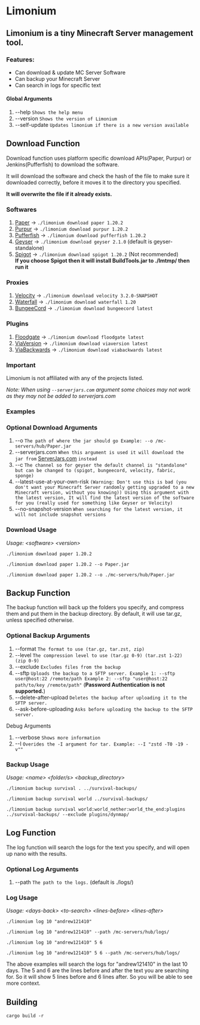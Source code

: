 # Limonium

## Limonium is a tiny Minecraft Server management tool.

### Features:
- Can download & update MC Server Software
- Can backup your Minecraft Server
- Can search in logs for specific text

#### Global Arguments
1. --help `Shows the help menu`
2. --version `Shows the version of Limonium`
3. --self-update `Updates limonium if there is a new version available`

## Download Function
Download function uses platform specific download APIs(Paper, Purpur) or Jenkins(Pufferfish) to download the software.

It will download the software and check the hash of the file to make sure it downloaded correctly, before it moves it to the directory you specified.

**It will overwrite the file if it already exists.**

### Softwares

1. [Paper](https://github.com/PaperMC/Paper) -> `./limonium download paper 1.20.2`
2. [Purpur](https://github.com/PurpurMC/Purpur) -> `./limonium download purpur 1.20.2`
3. [Pufferfish](https://github.com/pufferfish-gg/Pufferfish) -> `./limonium download pufferfish 1.20.2`
4. [Geyser](https://github.com/GeyserMc/Geyser) -> `./limonium download geyser 2.1.0` (default is geyser-standalone)
6. [Spigot](https://hub.spigotmc.org/stash/projects/SPIGOT/repos/spigot/browse) -> `./limonium download spigot 1.20.2` (Not recommended)\
__If you choose Spigot then it will install BuildTools.jar to ./lmtmp/ then run it__

### Proxies

1. [Velocity](https://github.com/PaperMC/Velocity) -> `./limonium download velocity 3.2.0-SNAPSHOT`
2. [Waterfall](https://github.com/PaperMC/Waterfall) -> `./limonium download waterfall 1.20`
3. [BungeeCord](https://github.com/SpigotMC/BungeeCord) -> `./limonium download bungeecord latest`

### Plugins
1. [Floodgate](https://github.com/GeyserMC/Floodgate) -> `./limonium download floodgate latest`
2. [ViaVersion](https://github.com/ViaVersion/ViaVersion) -> `./limonium download viaversion latest`
3. [ViaBackwards](https://github.com/ViaVersion/ViaBackwards) -> `./limonium download viabackwards latest`

### Important

Limonium is not affiliated with any of the projects listed.

_Note: When using `--serverjars.com` argument some choices may not work as they may not be added to serverjars.com_

### Examples

### Optional Download Arguments
1. --o `The path of where the jar should go Example: --o /mc-servers/hub/Paper.jar`
2. --serverjars.com `When this argument is used it will download the jar from` [ServerJars.com](https://serverjars.com/) `instead`
3. --c `The channel so for geyser the default channel is "standalone" but can be changed to (spigot, bungeecord, velocity, fabric, sponge)`
4. --latest-use-at-your-own-risk `(Warning: Don't use this is bad (you don't want your Minecraft Server randomly getting upgraded to a new Minecraft version, without you knowing)) Using this argument with the latest version, It will find the latest version of the software for you (really used for something like Geyser or Velocity)`
5. --no-snapshot-version `When searching for the latest version, it will not include snapshot versions`
### Download Usage

*Usage: &lt;software&gt; &lt;version&gt;*

```
./limonium download paper 1.20.2
```

```
./limonium download paper 1.20.2 --o Paper.jar
```

```
./limonium download paper 1.20.2 --o ./mc-servers/hub/Paper.jar
```

## Backup Function

The backup function will back up the folders you specify, and compress them and put them in the backup directory.
By default, it will use tar.gz, unless specified otherwise.

### Optional Backup Arguments
1. --format `The format to use (tar.gz, tar.zst, zip)`
2. --level `The compression level to use (tar.gz 0-9) (tar.zst 1-22) (zip 0-9)`
2. --exclude `Excludes files from the backup`
3. --sftp `Uploads the backup to a SFTP server. Example 1: --sftp user@host:22 /remote/path Example 2: --sftp "user@host:22 path/to/key /remote/path"` (**Password Authentication is not supported.**)
4. --delete-after-upload `Deletes the backup after uploading it to the SFTP server.`
5. --ask-before-uploading `Asks before uploading the backup to the SFTP server.`

Debug Arguments
1. --verbose `Shows more information`
2. --I `Overides the -I argument for tar. Example: --I "zstd -T0 -19 -v""`

### Backup Usage

*Usage: &lt;name&gt; &lt;folder/s&gt; &lt;backup_directory&gt;*

```
./limonium backup survival . ../survival-backups/
```
```
./limonium backup survival world ../survival-backups/
```
```
./limonium backup survival world:world_nether:world_the_end:plugins ../survival-backups/ --exclude plugins/dynmap/
```

## Log Function

The log function will search the logs for the text you specify, and will open up nano with the results.

### Optional Log Arguments
1. --path `The path to the logs.` (default is ./logs/)

### Log Usage

*Usage: &lt;days-back&gt; &lt;to-search&gt; &lt;lines-before&gt; &lt;lines-after&gt;*

```
./limonium log 10 "andrew121410"
```
```
./limonium log 10 "andrew121410" --path /mc-servers/hub/logs/
```
```
./limonium log 10 "andrew121410" 5 6
```
```
./limonium log 10 "andrew121410" 5 6 --path /mc-servers/hub/logs/
```

The above examples will search the logs for "andrew121410" in the last 10 days.
The 5 and 6 are the lines before and after the text you are searching for. So it will show 5 lines before and 6 lines after. So you will be able to see more context.

## Building

`cargo build -r`
